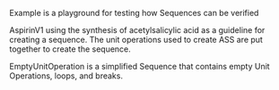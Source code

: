 Example is a playground for testing how Sequences can be verified

AspirinV1 using the synthesis of acetylsalicylic acid as a guideline for creating a sequence. The unit operations used to create ASS are put together to create the sequence. 

EmptyUnitOperation is a simplified Sequence that contains empty Unit Operations, loops, and breaks.